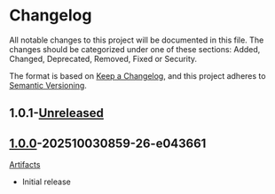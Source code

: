 # Changelog

All notable changes to this project will be documented in this file. The changes should be categorized under one of these sections: Added, Changed, Deprecated, Removed, Fixed or Security.

The format is based on [Keep a Changelog](https://keepachangelog.com/en/1.0.0/),
and this project adheres to [Semantic Versioning](https://semver.org/spec/v2.0.0.html).

## 1.0.1-[Unreleased]

## [1.0.0]-202510030859-26-e043661

[Artifacts](https://nexus3.inventage.com/#browse/browse:inventage-projectware-maven:com%2Finventage%2Fgraphql%2Fbyos%2F1.0.0-202510030859-26-e043661)

- Initial release

[Unreleased]: https://github.com/inventage/byos/compare/1.0.0...main
[1.0.0]: https://github.com/inventage/byos/compare/00da796...1.0.0